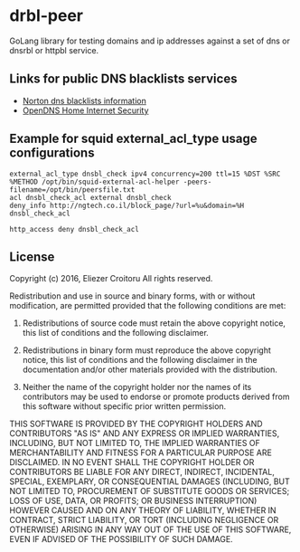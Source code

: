 drbl-peer
==========
GoLang library for testing domains and ip addresses against a set of dns or dnsrbl or httpbl service.


Links for public DNS blacklists services
-----
 - [Norton dns blacklists information](https://dns.norton.com/faq.html)
 - [OpenDNS Home Internet Security](https://www.opendns.com/home-internet-security/)

Example for squid external_acl_type usage configurations
-----
```
external_acl_type dnsbl_check ipv4 concurrency=200 ttl=15 %DST %SRC %METHOD /opt/bin/squid-external-acl-helper -peers-filename=/opt/bin/peersfile.txt
acl dnsbl_check_acl external dnsbl_check
deny_info http://ngtech.co.il/block_page/?url=%u&domain=%H dnsbl_check_acl

http_access deny dnsbl_check_acl
```

License
-------
Copyright (c) 2016, Eliezer Croitoru
All rights reserved.

Redistribution and use in source and binary forms, with or without modification, are permitted provided that the following conditions are met:

1. Redistributions of source code must retain the above copyright notice, this list of conditions and the following disclaimer.

2. Redistributions in binary form must reproduce the above copyright notice, this list of conditions and the following disclaimer in the documentation and/or other materials provided with the distribution.

3. Neither the name of the copyright holder nor the names of its contributors may be used to endorse or promote products derived from this software without specific prior written permission.

THIS SOFTWARE IS PROVIDED BY THE COPYRIGHT HOLDERS AND CONTRIBUTORS "AS IS" AND ANY EXPRESS OR IMPLIED WARRANTIES, INCLUDING, BUT NOT LIMITED TO, THE IMPLIED WARRANTIES OF MERCHANTABILITY AND FITNESS FOR A PARTICULAR PURPOSE ARE DISCLAIMED. IN NO EVENT SHALL THE COPYRIGHT HOLDER OR CONTRIBUTORS BE LIABLE FOR ANY DIRECT, INDIRECT, INCIDENTAL, SPECIAL, EXEMPLARY, OR CONSEQUENTIAL DAMAGES (INCLUDING, BUT NOT LIMITED TO, PROCUREMENT OF SUBSTITUTE GOODS OR SERVICES; LOSS OF USE, DATA, OR PROFITS; OR BUSINESS INTERRUPTION) HOWEVER CAUSED AND ON ANY THEORY OF LIABILITY, WHETHER IN CONTRACT, STRICT LIABILITY, OR TORT (INCLUDING NEGLIGENCE OR OTHERWISE) ARISING IN ANY WAY OUT OF THE USE OF THIS SOFTWARE, EVEN IF ADVISED OF THE POSSIBILITY OF SUCH DAMAGE.
